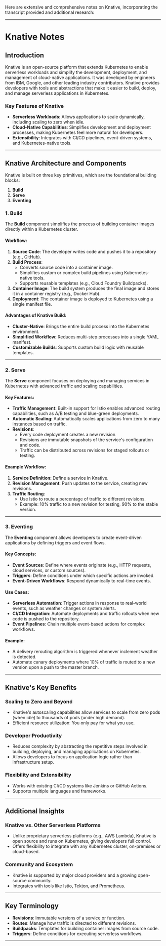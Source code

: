 Here are extensive and comprehensive notes on Knative, incorporating the transcript provided and additional research:  

---

# Knative Notes

## Introduction  
Knative is an open-source platform that extends Kubernetes to enable serverless workloads and simplify the development, deployment, and management of cloud-native applications. It was developed by engineers from IBM, Google, and other leading industry contributors. Knative provides developers with tools and abstractions that make it easier to build, deploy, and manage serverless applications in Kubernetes.  

### Key Features of Knative  
- **Serverless Workloads**: Allows applications to scale dynamically, including scaling to zero when idle.  
- **Cloud-Native Capabilities**: Simplifies development and deployment processes, making Kubernetes feel more natural for developers.  
- **Extensibility**: Integrates with CI/CD pipelines, event-driven systems, and Kubernetes-native tools.  

---

## Knative Architecture and Components  

Knative is built on three key primitives, which are the foundational building blocks:  

1. **Build**  
2. **Serve**  
3. **Eventing**  

### 1. Build  
The **Build** component simplifies the process of building container images directly within a Kubernetes cluster.  

#### Workflow:  
1. **Source Code**: The developer writes code and pushes it to a repository (e.g., GitHub).  
2. **Build Process**:  
   - Converts source code into a container image.  
   - Simplifies custom or complex build pipelines using Kubernetes-native tools.  
   - Supports reusable templates (e.g., Cloud Foundry Buildpacks).  
3. **Container Image**: The build system produces the final image and stores it in a container registry (e.g., Docker Hub).  
4. **Deployment**: The container image is deployed to Kubernetes using a single manifest file.  

#### Advantages of Knative Build:  
- **Cluster-Native**: Brings the entire build process into the Kubernetes environment.  
- **Simplified Workflow**: Reduces multi-step processes into a single YAML manifest.  
- **Customizable Builds**: Supports custom build logic with reusable templates.  

---

### 2. Serve  
The **Serve** component focuses on deploying and managing services in Kubernetes with advanced traffic and scaling capabilities.  

#### Key Features:  
- **Traffic Management**: Built-in support for Istio enables advanced routing capabilities, such as A/B testing and blue-green deployments.  
- **Automatic Scaling**: Automatically scales applications from zero to many instances based on traffic.  
- **Revisions**:  
  - Every code deployment creates a new revision.  
  - Revisions are immutable snapshots of the service's configuration and code.  
  - Traffic can be distributed across revisions for staged rollouts or testing.  

#### Example Workflow:  
1. **Service Definition**: Define a service in Knative.  
2. **Revision Management**: Push updates to the service, creating new revisions.  
3. **Traffic Routing**:  
   - Use Istio to route a percentage of traffic to different revisions.  
   - Example: 10% traffic to a new revision for testing, 90% to the stable version.  

---

### 3. Eventing  
The **Eventing** component allows developers to create event-driven applications by defining triggers and event flows.  

#### Key Concepts:  
- **Event Sources**: Define where events originate (e.g., HTTP requests, cloud services, or custom sources).  
- **Triggers**: Define conditions under which specific actions are invoked.  
- **Event-Driven Workflows**: Respond dynamically to real-time events.  

#### Use Cases:  
- **Serverless Automation**: Trigger actions in response to real-world events, such as weather changes or system alerts.  
- **CI/CD Integration**: Automate deployments and traffic rollouts when new code is pushed to the repository.  
- **Event Pipelines**: Chain multiple event-based actions for complex workflows.  

#### Example:  
- A delivery rerouting algorithm is triggered whenever inclement weather is detected.  
- Automate canary deployments where 10% of traffic is routed to a new version upon a push to the master branch.  

---

## Knative's Key Benefits  

### Scaling to Zero and Beyond  
- Knative's autoscaling capabilities allow services to scale from zero pods (when idle) to thousands of pods (under high demand).  
- Efficient resource utilization: You only pay for what you use.  

### Developer Productivity  
- Reduces complexity by abstracting the repetitive steps involved in building, deploying, and managing applications on Kubernetes.  
- Allows developers to focus on application logic rather than infrastructure setup.  

### Flexibility and Extensibility  
- Works with existing CI/CD systems like Jenkins or GitHub Actions.  
- Supports multiple languages and frameworks.  

---

## Additional Insights  

### Knative vs. Other Serverless Platforms  
- Unlike proprietary serverless platforms (e.g., AWS Lambda), Knative is open source and runs on Kubernetes, giving developers full control.  
- Offers flexibility to integrate with any Kubernetes cluster, on-premises or cloud-based.  

### Community and Ecosystem  
- Knative is supported by major cloud providers and a growing open-source community.  
- Integrates with tools like Istio, Tekton, and Prometheus.  

---

## Key Terminology  
- **Revisions**: Immutable versions of a service or function.  
- **Routes**: Manage how traffic is directed to different revisions.  
- **Buildpacks**: Templates for building container images from source code.  
- **Triggers**: Define conditions for executing serverless workflows.  

---
